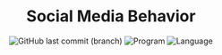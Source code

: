 <h1 align=center>Social Media Behavior</h1>

<p align=center>
    <img alt="GitHub last commit (branch)" src="https://img.shields.io/github/last-commit/Kiyotoko/social-media-behavior/master">
    <img alt="Program" src="https://img.shields.io/badge/written_in-LaTeX-blue">
    <img alt="Language" src="https://img.shields.io/badge/language-Deutsch-crimson">
</p>
